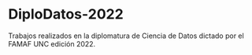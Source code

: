 # DiploDatos-2022
Trabajos realizados en la diplomatura de Ciencia de Datos dictado por el FAMAF UNC edición 2022.
